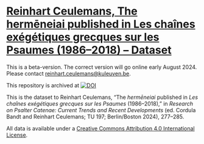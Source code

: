 # [Reinhart Ceulemans, The hermēneiai published in Les chaînes exégétiques grecques sur les Psaumes (1986–2018) – Dataset](https://nbn-resolving.org/urn:nbn:de:kobv:b4-20240508094043722-4354412-8)

This is a beta-version. The correct version will go online early August 2024. Please contact <reinhart.ceulemans@kuleuven.be>.

This repository is archived at [![DOI](https://zenodo.org/badge/DOI/10.5281/zenodo.11384542.svg)](https://doi.org/10.5281/zenodo.11384542)

This is the dataset to Reinhart Ceulemans, “The *hermēneiai* published in *Les chaînes exégétiques grecques sur les Psaumes* (1986–2018),” in *Research on Psalter Catenae: Current Trends and Recent Developments* (ed. Cordula Bandt and Reinhart Ceulemans; TU 197; Berlin/Boston 2024), 277–285.

All data is available under a [Creative Commons Attribution 4.0 International License](https://creativecommons.org/licenses/by/4.0/).

